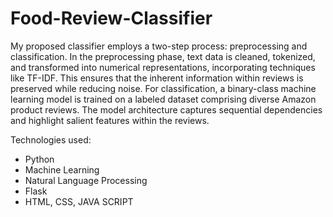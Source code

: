 # Food-Review-Classifier

My proposed classifier employs a two-step process: preprocessing and classification. In the
preprocessing phase, text data is cleaned, tokenized, and transformed into numerical
representations, incorporating techniques like TF-IDF. This ensures that the inherent information
within reviews is preserved while reducing noise.
For classification, a binary-class machine learning model is trained on a labeled dataset comprising
diverse Amazon product reviews. The model architecture captures sequential dependencies and
highlight salient features within the reviews.

Technologies used:
* Python
* Machine Learning
* Natural Language Processing
* Flask
* HTML, CSS, JAVA SCRIPT
